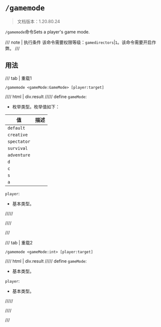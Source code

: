 # `/gamemode`

> 文档版本：1.20.80.24

`/gamemode`命令Sets a player's game mode.

/// note | 执行条件
该命令需要权限等级：`gamedirectors`|`1`。该命令需要开启作弊。
///

## 用法

/// tab | 重载1
```mcfunction
/gamemode <gameMode:GameMode> [player:target]
```

//// html | div.result
///// define
`gameMode`: <!-- md:samp GameMode -->

- 枚举类型。枚举值如下：

|值|描述|
|---|---|
|`default`||
|`creative`||
|`spectator`||
|`survival`||
|`adventure`||
|`d`||
|`c`||
|`s`||
|`a`||


`player`: <!-- md:samp target -->

- 基本类型。


/////

////

///

/// tab | 重载2
```mcfunction
/gamemode <gameMode:int> [player:target]
```

//// html | div.result
///// define
`gameMode`: <!-- md:samp int -->

- 基本类型。

`player`: <!-- md:samp target -->

- 基本类型。


/////

////

///
